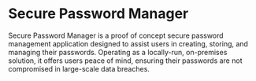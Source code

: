 # Secure Password Manager
Secure Password Manager is a proof of concept secure password management application designed to assist users in creating, storing, and managing their passwords. Operating as a locally-run, on-premises solution, it offers users peace of mind, ensuring their passwords are not compromised in large-scale data breaches.
